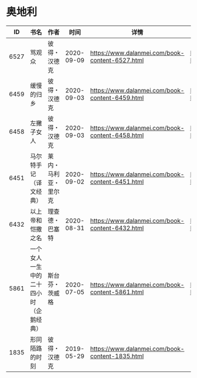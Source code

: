 # 奥地利

| ID | 书名 | 作者 | 时间 | 详情 | 下载页面 | EPUB下载链接 | MOBI下载链接 | AZW3下载链接 |
| --- | --- | --- | --- | --- | --- | --- | --- | --- |
| 6527 | 骂观众 | 彼得・汉德克 | 2020-09-09 | https://www.dalanmei.com/book-content-6527.html | https://www.dalanmei.com/download-book-6527.html | http://ct.dalanmei.com/f/31084289-571551252-a182b5 | http://ct.dalanmei.com/f/31084289-571865057-863342 | http://ct.dalanmei.com/f/31084289-572202166-d4b2c5 |
| 6459 | 缓慢的归乡 | 彼得・汉德克 | 2020-09-03 | https://www.dalanmei.com/book-content-6459.html | https://www.dalanmei.com/download-book-6459.html | http://ct.dalanmei.com/f/31084289-571551989-247663 | http://ct.dalanmei.com/f/31084289-571879789-845874 | http://ct.dalanmei.com/f/31084289-572202482-0bec95 |
| 6458 | 左撇子女人 | 彼得・汉德克 | 2020-09-03 | https://www.dalanmei.com/book-content-6458.html | https://www.dalanmei.com/download-book-6458.html | http://ct.dalanmei.com/f/31084289-571552001-cad8ee | http://ct.dalanmei.com/f/31084289-571879822-16652e | http://ct.dalanmei.com/f/31084289-572202484-2d5892 |
| 6451 | 马尔特手记（译文经典） | 莱内・马利亚・里尔克 | 2020-09-02 | https://www.dalanmei.com/book-content-6451.html | https://www.dalanmei.com/download-book-6451.html | http://ct.dalanmei.com/f/31084289-571552078-1c0924 | http://ct.dalanmei.com/f/31084289-571880252-0da5ed | http://ct.dalanmei.com/f/31084289-572202498-34db40 |
| 6432 | 以上帝和恺撒之名 | 理查德・巴塞特 | 2020-08-31 | https://www.dalanmei.com/book-content-6432.html | https://www.dalanmei.com/download-book-6432.html | http://ct.dalanmei.com/f/31084289-571552434-a4ec1a | http://ct.dalanmei.com/f/31084289-571880865-366223 | http://ct.dalanmei.com/f/31084289-572202568-b1cb6a |
| 5861 | 一个女人一生中的二十四小时（企鹅经典） | 斯台芬・茨威格 | 2020-07-05 | https://www.dalanmei.com/book-content-5861.html | https://www.dalanmei.com/download-book-5861.html | http://ct.dalanmei.com/f/31084289-571615259-f7f9ee | http://ct.dalanmei.com/f/31084289-571732831-b456b8 | http://ct.dalanmei.com/f/31084289-571912818-c9ee30 |
| 1835 | 形同陌路的时刻 | 彼得・汉德克 | 2019-05-29 | https://www.dalanmei.com/book-content-1835.html |  |  |  |  |
